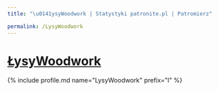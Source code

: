 ```yaml
---
title: "\u0141ysyWoodwork | Statystyki patronite.pl | Patromierz"

permalink: /LysyWoodwork
---
```


# [ŁysyWoodwork](https://patronite.pl/LysyWoodwork)

{% include profile.md name="LysyWoodwork" prefix="l" %}
